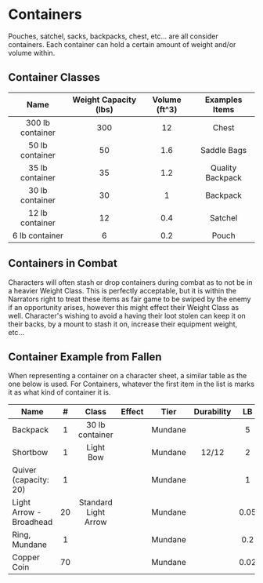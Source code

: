 # Containers

Pouches, satchel, sacks, backpacks, chest, etc... are all consider containers. Each container can hold a certain amount of weight and/or volume within.

## Container Classes

|       Name       | Weight Capacity (lbs) | Volume (ft^3) |  Examples Items  |
| :--------------: | :-------------------: | :-----------: | :--------------: |
| 300 lb container |          300          |      12       |      Chest       |
| 50 lb container  |          50           |      1.6      |   Saddle Bags    |
| 35 lb container  |          35           |      1.2      | Quality Backpack |
| 30 lb container  |          30           |       1       |     Backpack     |
| 12 lb container  |          12           |      0.4      |     Satchel      |
|  6 lb container  |           6           |      0.2      |      Pouch       |

## Containers in Combat

Characters will often stash or drop containers during combat as to not be in a heavier Weight Class. This is perfectly acceptable, but it is within the Narrators right to treat these items as fair game to be swiped by the enemy if an opportunity arises, however this might effect their Weight Class as well. Character's wishing to avoid a having their loot stolen can keep it on their backs, by a mount to stash it on, increase their equipment weight, etc...

## Container Example from Fallen

When representing a container on a character sheet, a similar table as the one below is used. For Containers, whatever the first item in the list is marks it as what kind of container it is.

| Name                  |   #   |      Class      | Effect |  Tier   | Durability |  LB   | Value |
| --------------------- | :---: | :-------------: | ------ | :-----: | :--------: | :---: | :---: |
| Backpack     |   1   | 30 lb container |        | Mundane |            |   5   | 2 bc  |
| Shortbow              |   1   |    Light Bow    |        | Mundane |   12/12    |   2   | 25 bc |
| Quiver (capacity: 20) |   1   |                 |        | Mundane |            |   1   | 1 bc  |
| Light Arrow - Broadhead       |  20   | Standard Light Arrow  |        | Mundane |            | 0.05  | 5 cc  |
| Ring, Mundane         |   1   |                 |        | Mundane |            |  0.2  | 30 cc |
| Copper Coin           |  70   |                 |        | Mundane |            | 0.02  | 1 cc  |
